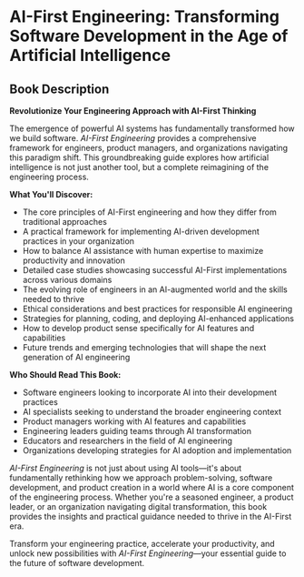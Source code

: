 # AI-First Engineering: Transforming Software Development in the Age of Artificial Intelligence

## Book Description

**Revolutionize Your Engineering Approach with AI-First Thinking**

The emergence of powerful AI systems has fundamentally transformed how we build software. *AI-First Engineering* provides a comprehensive framework for engineers, product managers, and organizations navigating this paradigm shift. This groundbreaking guide explores how artificial intelligence is not just another tool, but a complete reimagining of the engineering process.

**What You'll Discover:**

- The core principles of AI-First engineering and how they differ from traditional approaches
- A practical framework for implementing AI-driven development practices in your organization
- How to balance AI assistance with human expertise to maximize productivity and innovation
- Detailed case studies showcasing successful AI-First implementations across various domains
- The evolving role of engineers in an AI-augmented world and the skills needed to thrive
- Ethical considerations and best practices for responsible AI engineering
- Strategies for planning, coding, and deploying AI-enhanced applications
- How to develop product sense specifically for AI features and capabilities
- Future trends and emerging technologies that will shape the next generation of AI engineering

**Who Should Read This Book:**

- Software engineers looking to incorporate AI into their development practices
- AI specialists seeking to understand the broader engineering context
- Product managers working with AI features and capabilities
- Engineering leaders guiding teams through AI transformation
- Educators and researchers in the field of AI engineering
- Organizations developing strategies for AI adoption and implementation

*AI-First Engineering* is not just about using AI tools—it's about fundamentally rethinking how we approach problem-solving, software development, and product creation in a world where AI is a core component of the engineering process. Whether you're a seasoned engineer, a product leader, or an organization navigating digital transformation, this book provides the insights and practical guidance needed to thrive in the AI-First era.

Transform your engineering practice, accelerate your productivity, and unlock new possibilities with *AI-First Engineering*—your essential guide to the future of software development. 